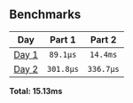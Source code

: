 <!--- benchmarking table --->
## Benchmarks

| Day | Part 1 | Part 2 |
| :---: | :---: | :---:  |
| [Day 1](./src/bin/01.rs) | `89.1µs` | `14.4ms` |
| [Day 2](./src/bin/02.rs) | `301.8µs` | `336.7µs` |

**Total: 15.13ms**
<!--- benchmarking table --->
